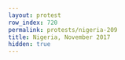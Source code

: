 ```yaml
---
layout: protest
row_index: 720
permalink: protests/nigeria-209
title: Nigeria, November 2017
hidden: true
---
```

